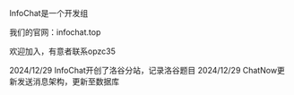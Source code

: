 InfoChat是一个开发组

我们的官网：infochat.top

欢迎加入，有意者联系opzc35

2024/12/29 InfoChat开创了洛谷分站，记录洛谷题目
2024/12/29 ChatNow更新发送消息架构，更新至数据库

